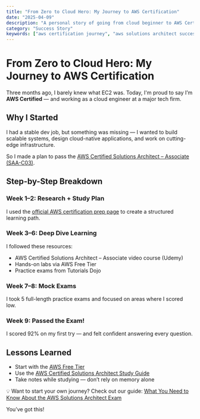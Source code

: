 ```yaml
---
title: "From Zero to Cloud Hero: My Journey to AWS Certification"
date: "2025-04-09"
description: "A personal story of going from cloud beginner to AWS Certified Solutions Architect – Associate in under 3 months."
category: "Success Story"
keywords: ["aws certification journey", "aws solutions architect success story", "aws certification experience", "aws certification tips"]
---
```


# From Zero to Cloud Hero: My Journey to AWS Certification

Three months ago, I barely knew what EC2 was. Today, I'm proud to say I’m **AWS Certified** — and working as a cloud engineer at a major tech firm.

## Why I Started

I had a stable dev job, but something was missing — I wanted to build scalable systems, design cloud-native applications, and work on cutting-edge infrastructure.

So I made a plan to pass the [AWS Certified Solutions Architect – Associate (SAA-C03)](https://aws.amazon.com/certification/certified-solutions-architect-associate/). 

## Step-by-Step Breakdown

### Week 1–2: Research + Study Plan
I used the [official AWS certification prep page](https://aws.amazon.com/certification/certification-prep/)  to create a structured learning path.

### Week 3–6: Deep Dive Learning
I followed these resources:
- AWS Certified Solutions Architect – Associate video course (Udemy)
- Hands-on labs via AWS Free Tier
- Practice exams from Tutorials Dojo

### Week 7–8: Mock Exams
I took 5 full-length practice exams and focused on areas where I scored low.

### Week 9: Passed the Exam!

I scored 92% on my first try — and felt confident answering every question.

## Lessons Learned

- Start with the [AWS Free Tier](https://aws.amazon.com/free/) 
- Use the [AWS Certified Solutions Architect Study Guide](https://www.oreilly.com/library/view/aws-certified-solutions-architect/9781119716202-a9a4c8dc-dba1-4b21-b8bf-ed5c53f3e18e.xhtml) 
- Take notes while studying — don’t rely on memory alone

💡 Want to start your own journey? Check out our guide: [What You Need to Know About the AWS Solutions Architect Exam](/blog/aws-solutions-architect-associate-what-you-need-to-know)

You’ve got this!